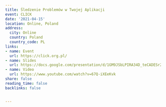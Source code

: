 ```yaml
---
title: Śledzenie Problemów w Twojej Aplikacji
event: CLICK
date: '2021-04-15'
location: Online, Poland
address:
  city: Online
  country: Poland
  country_code: PL
links:
- name: Event
  url: https://click.org.pl/
- name: Slides
  url: https://docs.google.com/presentation/d/1GM9JSbLPIRA34D_teCADESr2WmAlAlG75dBc-wrkRpE/edit?usp=sharing
- name: Video
  url: https://www.youtube.com/watch?v=67Q-iXEeKvk
share: false
reading_time: false
backlinks: false


---
```

